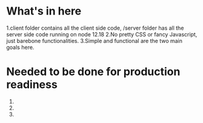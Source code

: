 # What's in here
1.client folder contains all the client side code, /server folder has all the server side code running on node 12.18
2.No pretty CSS or fancy Javascript, just barebone functionalities.
3.Simple and functional are the two main goals here.

# Needed to be done for production readiness
1.
2.
3.
